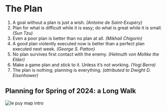 # The Plan

1. A goal without a plan is just a wish. _(Antoine de Saint-Exupéry)_
2. Plan for what is difficult while it is easy; do what is great while it is small. _(Sun Tzu)_
3. Even a poor plan is better than no plan at all. _(Mikhail Chigorin)_
4. A good plan violently executed now is better than a perfect plan executed next week. _(George S. Patton)_
5. No plan survives first contact with the enemy. _(Helmuth von Moltke the Elder)_
6. Make a game plan and stick to it. Unless it’s not working. _(Yogi Berra)_
7. The plan is nothing; planning is everything. _(attributed to Dwight D. Eisenhower)_

## Planning for Spring of 2024: a Long Walk
![le puy map intro](https://user-images.githubusercontent.com/32556466/191782867-febbde01-b517-4da0-a62e-e1025fb4e499.png)
